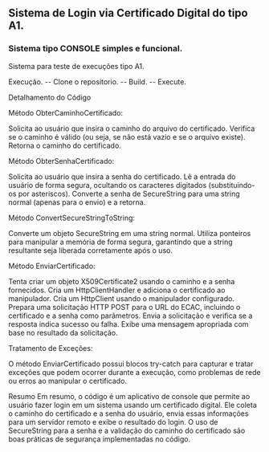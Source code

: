 ## Sistema de Login via Certificado Digital do tipo A1.

### Sistema tipo CONSOLE simples e funcional.

Sistema para teste de execuções tipo A1.

Execução.
-- Clone o repositorio.
-- Build.
-- Execute.

Detalhamento do Código

Método ObterCaminhoCertificado:

Solicita ao usuário que insira o caminho do arquivo do certificado.
Verifica se o caminho é válido (ou seja, se não está vazio e se o arquivo existe).
Retorna o caminho do certificado.

Método ObterSenhaCertificado:

Solicita ao usuário que insira a senha do certificado.
Lê a entrada do usuário de forma segura, ocultando os caracteres digitados (substituindo-os por asteriscos).
Converte a senha de SecureString para uma string normal (apenas para o envio) e a retorna.

Método ConvertSecureStringToString:

Converte um objeto SecureString em uma string normal.
Utiliza ponteiros para manipular a memória de forma segura, 
garantindo que a string resultante seja liberada corretamente após o uso.

Método EnviarCertificado:

Tenta criar um objeto X509Certificate2 usando o caminho e a senha fornecidos.
Cria um HttpClientHandler e adiciona o certificado ao manipulador.
Cria um HttpClient usando o manipulador configurado.
Prepara uma solicitação HTTP POST para o URL do ECAC, incluindo o certificado e a senha como parâmetros.
Envia a solicitação e verifica se a resposta indica sucesso ou falha.
Exibe uma mensagem apropriada com base no resultado da solicitação.

Tratamento de Exceções:

O método EnviarCertificado possui blocos try-catch para capturar e tratar exceções que podem ocorrer durante a execução, 
como problemas de rede ou erros ao manipular o certificado.

Resumo
Em resumo, o código é um aplicativo de console que permite ao usuário fazer login em um sistema usando um certificado digital. 
Ele coleta o caminho do certificado e a senha do usuário, envia essas informações para um servidor remoto e exibe o resultado do login. 
O uso de SecureString para a senha e a validação do caminho do certificado são boas práticas de segurança implementadas no código.
